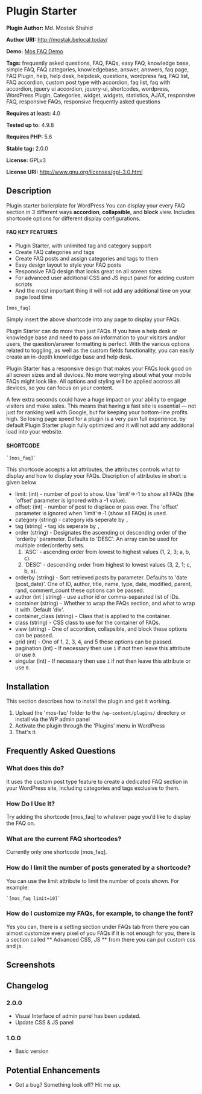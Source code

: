 # Plugin Starter

**Plugin Author:** Md. Mostak Shahid

**Author URI:** http://mostak.belocal.today/

**Demo:** [Mos FAQ Demo](http://mostak.belocal.today/plugins/mos-faq/)

**Tags:** frequently asked questions, FAQ, FAQs, easy FAQ, knowledge base, simple FAQ, FAQ categories, knowledgebase, answer, answers, faq page, FAQ Plugin, help, help desk, helpdesk, questions, wordpress faq, FAQ list, FAQ accordion, custom post type with accordion, faq list, faq with accordion, jquery ui accordion, jquery-ui, shortcodes, wordpress, WordPress Plugin, Categories, widget, widgets, statistics, AJAX, responsive FAQ, responsive FAQs, responsive frequently asked questions

**Requires at least:** 4.0

**Tested up to:** 4.9.8

**Requires PHP:** 5.6

**Stable tag:** 2.0.0

**License:** GPLv3

**License URI:** http://www.gnu.org/licenses/gpl-3.0.html

## Description

Plugin starter boilerplate for WordPress You can display your every FAQ section in 3 different ways **accordion**, **collapsible**, and **block** view. Includes shortcode options for different display configurations.

#### FAQ KEY FEATURES

- Plugin Starter, with unlimited tag and category support
- Create FAQ categories and tags
- Create FAQ posts and assign categories and tags to them
- Easy design layout to style your FAQ posts
- Responsive FAQ design that looks great on all screen sizes
- For advanced user additional CSS and JS input panel for adding custom scripts
- And the most important thing it will not add any additional time on your page load time

`[mos_faq]`

Simply insert the above shortcode into any page to display your FAQs.

Plugin Starter can do more than just FAQs. If you have a help desk or knowledge base and need to pass on information to your visitors and/or users, the question/answer formatting is perfect. With the various options related to toggling, as well as the custom fields functionality, you can easily create an in-depth knowledge base and help desk.

Plugin Starter has a responsive design that makes your FAQs look good on all screen sizes and all devices. No more worrying about what your mobile FAQs might look like. All options and styling will be applied accross all devices, so you can focus on your content.

A few extra seconds could have a huge impact on your ability to engage visitors and make sales. This means that having a fast site is essential — not just for ranking well with Google, but for keeping your bottom-line profits high. So losing page speed for a plugin is a very pain full experience, by default Plugin Starter plugin fully optimized and it will not add any additonal load into your website.

#### SHORTCODE

    `[mos_faq]`

This shortcode accepts a lot attributes, the attributes controls what to display and how to display your FAQs. Discription of attributes in short is given below

- limit: (int) - number of post to show. Use 'limit'=>-1 to show all FAQs (the 'offset' parameter is ignored with a -1 value).
- offset: (int) - number of post to displace or pass over. The 'offset' parameter is ignored when 'limit'=>-1 (show all FAQs) is used.
- category (string) - category ids seperate by `,`
- tag (string) - tag ids seperate by `,`
- order (string) - Designates the ascending or descending order of the 'orderby' parameter. Defaults to 'DESC'. An array can be used for multiple order/orderby sets.
  1.  'ASC' - ascending order from lowest to highest values (1, 2, 3; a, b, c).
  2.  'DESC' - descending order from highest to lowest values (3, 2, 1; c, b, a).
- orderby (string) - Sort retrieved posts by parameter. Defaults to 'date (post_date)'. One of ID, author, title, name, type, date, modified, parent, rand, comment_count these options can be passed.
- author (int | string) - use author id or comma-separated list of IDs.
- container (string) - Whether to wrap the FAQs section, and what to wrap it with. Default 'div'.
- container_class (string) - Class that is applied to the container.
- class (string) - CSS class to use for the container of FAQs.
- view (string) - One of accordion, collapsible, and block these options can be passed.
- grid (int) - One of 1, 2, 3, 4, and 5 these options can be passed.
- pagination (int) - If necessary then use `1` if not then leave this attribute or use `0`.
- singular (int) - If necessary then use `1` if not then leave this attribute or use `0`.

## Installation

This section describes how to install the plugin and get it working.

1. Upload the 'mos-faq' folder to the `/wp-content/plugins/` directory or install via the WP admin panel
2. Activate the plugin through the 'Plugins' menu in WordPress
3. That's it.

## Frequently Asked Questions

### What does this do?

It uses the custom post type feature to create a dedicated FAQ section in your WordPress site, including categories and tags exclusive to them.

### How Do I Use It?

Try adding the shortcode [mos_faq] to whatever page you’d like to display the FAQ on.

### What are the current FAQ shortcodes?

Currently only one shortcode [mos_faq].

### How do I limit the number of posts generated by a shortcode?

You can use the limit attribute to limit the number of posts shown. For example:

    `[mos_faq limit=10]`

### How do I customize my FAQs, for example, to change the font?

Yes you can, there is a setting section under FAQs tab from there you can almost customize every pixel of you FAQs if it is not enough for you, there is a section called ** Advanced CSS, JS ** from there you can put custom css and js.

## Screenshots

## Changelog

### 2.0.0

- Visual Interface of admin panel has been updated.
- Update CSS & JS panel

### 1.0.0

- Basic version

## Potential Enhancements

- Got a bug? Something look off? Hit me up.
